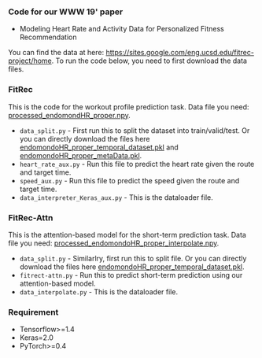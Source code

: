 ### Code for our WWW 19' paper 
- Modeling Heart Rate and Activity Data for Personalized Fitness Recommendation

You can find the data at here: https://sites.google.com/eng.ucsd.edu/fitrec-project/home. To run the code below, you need to first download the data files.

### FitRec
This is the code for the workout profile prediction task. Data file you need: [processed_endomondHR_proper.npy](https://drive.google.com/open?id=12ymlWEcKhVuQ3syNb92zVMmowAsZwSZ4).

 - `data_split.py` - First run this to split the dataset into train/valid/test. Or you can directly download the files here [endomondoHR_proper_temporal_dataset.pkl](https://drive.google.com/file/d/1GEUaNp04Yz0uUpTWjJPlO7tbA7SA_zu_/view?usp=sharing) and [endomondoHR_proper_metaData.pkl](https://drive.google.com/file/d/1Q8UYbDcKi_gHXwIuWyUbR0kfAqe4fAkS/view?usp=sharing).
 - `heart_rate_aux.py` - Run this file to predict the heart rate given the route and target time.
 - `speed_aux.py` - Run this file to predict the speed given the route and target time.
 - `data_interpreter_Keras_aux.py` - This is the dataloader file. 

### FitRec-Attn
This is the attention-based model for the short-term prediction task. Data file you need: [processed_endomondoHR_proper_interpolate.npy](https://drive.google.com/file/d/1L0BqpXtYrLyrG7A9JP7w0ACvTuRTXhxT/view?usp=sharing).

 - `data_split.py` - Similarlry, first run this to split file. Or you can directly download the files here [endomondoHR_proper_temporal_dataset.pkl](https://drive.google.com/file/d/1F8bzJrZUZ-3vpxs5RkJCHZ2kiDQPOC13/view?usp=sharing).
 - `fitrect-attn.py` - Run this to predict short-term prediction using our attention-based model.
 - `data_interpolate.py` - This is the dataloader file.

### Requirement
 - Tensorflow>=1.4
 - Keras=2.0
 - PyTorch>=0.4

